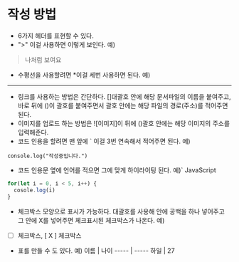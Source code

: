 # 작성 방법

- 6가지 헤더를 표현할 수 있다.
- ">" 이걸 사용하면 이렇게 보인다. 예)
> 나처럼 보여요
- 수평선을 사용할려면 *이걸 세번 사용하면 된다. 예)
***
- 링크를 사용하는 방법은 간단하다. []대괄호 안에 해당 문서파일의 이름을 붙여주고, 바로 뒤에 ()이 괄호를 붙여주면서 괄호 안에는 해당 파일의 경로(주소)를 적어주면 된다.
- 이미지를 업로드 하는 방법은 ![이미지]이 뒤에 ()괄호 안에는 해당 이미지의 주소를 입력해준다.
- 코드 인용을 할려면 맨 앞에 ` 이걸 3번 연속해서 적어주면 된다. 예)
```
console.log("작성중입니다.")
```
- 코드 인용문 옆에 언어를 적으면 그에 맞게 하이라이팅 된다. 예)` JavaScript
```JavaScript
for(let i = 0, i < 5, i++) {
  cosole.log(i)
}
```
- 체크박스 모양으로 표시가 가능하다. 대괄호를 사용해 안에 공백을 하나 넣어주고 그 안에 X를 넣어주면 체크표시된 체크박스가 나온다. 예)
- [ ] 체크박스, [ X ] 체크박스
- 표를 만들 수 도 있다. 예)
이름  | 나이
----- | -----
하일  | 27

